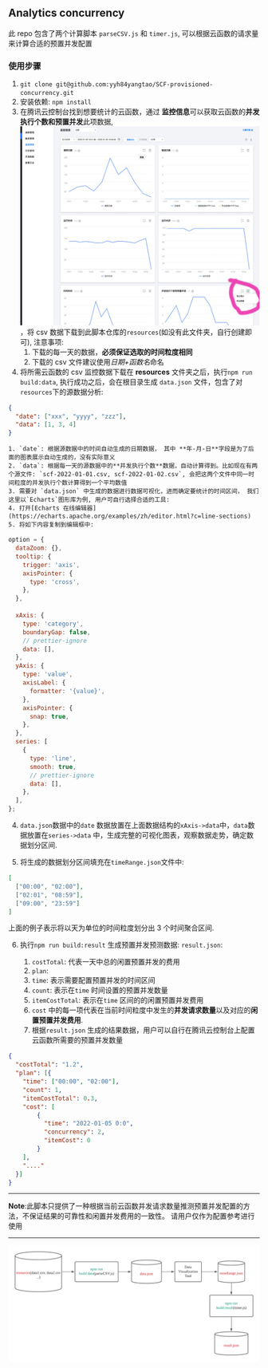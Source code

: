 ## Analytics concurrency

此 repo 包含了两个计算脚本 `parseCSV.js` 和 `timer.js`, 可以根据云函数的请求量来计算合适的预置并发配置

### 使用步骤

1. `git clone git@github.com:yyh84yangtao/SCF-provisioned-concurrency.git`
2. 安装依赖: `npm install`
3. 在腾讯云控制台找到想要统计的云函数，通过 **监控信息**可以获取云函数的**并发执行个数和预置并发**此项数据, ![](./assets/save_resource.jpg)，将 csv 数据下载到此脚本仓库的`resources`(如没有此文件夹，自行创建即可), 注意事项:
   1. 下载的每一天的数据，**必须保证选取的时间粒度相同**
   2. 下载的 csv 文件建议使用*日期+函数名*命名
4. 将所需云函数的 csv 监控数据下载在 **resources** 文件夹之后，执行`npm run build:data`, 执行成功之后，会在根目录生成 `data.json` 文件，包含了对`resources`下的源数据分析:

```json
{
  "date": ["xxx", "yyyy", "zzz"],
  "data": [1, 3, 4]
}
```

    1. `date`: 根据源数据中的时间自动生成的日期数据， 其中 **年-月-日**字段是为了后面的图表展示自动生成的，没有实际意义
    2. `data`: 根据每一天的源数据中的**并发执行个数**数据，自动计算得到。比如现在有两个源文件: `scf-2022-01-01.csv, scf-2022-01-02.csv`, 会把这两个文件中同一时间粒度的并发执行个数计算得到一个平均数值
    3. 需要对 `data.json` 中生成的数据进行数据可视化，进而确定要统计的时间区间， 我们这里以`Echarts`图形库为例, 用户可自行选择合适的工具:
    4. 打开[Echarts 在线编辑器](https://echarts.apache.org/examples/zh/editor.html?c=line-sections)
    5. 将如下内容复制到编辑框中:

```javascript
option = {
  dataZoom: {},
  tooltip: {
    trigger: 'axis',
    axisPointer: {
      type: 'cross',
    },
  },

  xAxis: {
    type: 'category',
    boundaryGap: false,
    // prettier-ignore
    data: [],
  },
  yAxis: {
    type: 'value',
    axisLabel: {
      formatter: '{value}',
    },
    axisPointer: {
      snap: true,
    },
  },
  series: [
    {
      type: 'line',
      smooth: true,
      // prettier-ignore
      data: [],
    },
  ],
};
```

4. `data.json`数据中的`date` 数据放置在上面数据结构的`xAxis->data`中，`data`数据放置在`series->data` 中，生成完整的可视化图表，观察数据走势，确定数据划分区间.

5. 将生成的数据划分区间填充在`timeRange.json`文件中:

```json
[
  ["00:00", "02:00"],
  ["02:01", "08:59"],
  ["09:00", "23:59"]
]
```

上面的例子表示将以天为单位的时间粒度划分出 3 个时间聚合区间.

6. 执行`npm run build:result` 生成预置并发预测数据: `result.json`:

   1. `costTotal`: 代表一天中总的闲置预置并发的费用
   2. `plan`:
   3. `time`: 表示需要配置预置并发的时间区间
   4. `count`: 表示在`time` 时间设置的预置并发数量
   5. `itemCostTotal`: 表示在`time` 区间的的闲置预置并发费用
   6. `cost` 中的每一项代表在当前时间粒度中发生的**并发请求数量**以及对应的**闲置预置并发费用**.
   7. 根据`result.json` 生成的结果数据，用户可以自行在腾讯云控制台上配置云函数所需要的预置并发数量

```json
{
  "costTotal": "1.2",
  "plan": [{
    "time": ["00:00", "02:00"],
    "count": 1,
    "itemCostTotal": 0.3,
    "cost": [
        {
          "time": "2022-01-05 0:0",
          "concurrency": 2,
          "itemCost": 0
        }
    ],
    "...."
  }]
}
```

---
**Note**:此脚本只提供了一种根据当前云函数并发请求数量推测预置并发配置的方法，不保证结果的可靠性和闲置并发费用的一致性。 请用户仅作为配置参考进行使用

---
![流程图](./assets/Analytics-concurrency-Process.png)
